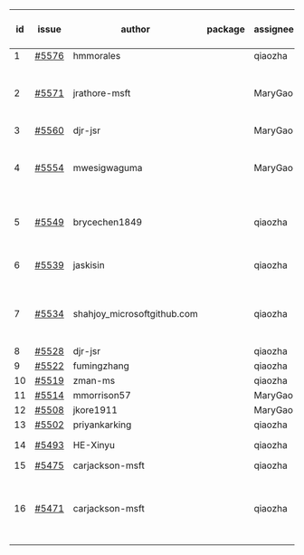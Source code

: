 | id | issue | author | package | assignee | bot advice | created date of issue | target release date | date from target |
| ------ | ------ | ------ | ------ | ------ | ------ | ------ | ------ | :-----: |
| 1 | [#5576](https://github.com/Azure/sdk-release-request/issues/5576) | hmmorales |  | qiaozha | new issue. | 10-07 | 10-25 |  |
| 2 | [#5571](https://github.com/Azure/sdk-release-request/issues/5571) | jrathore-msft |  | MaryGao | new comment. Attention to inconsistent tag. | 10-04 | 10-25 |  |
| 3 | [#5560](https://github.com/Azure/sdk-release-request/issues/5560) | djr-jsr |  | MaryGao | new issue. | 10-02 | 10-25 |  |
| 4 | [#5554](https://github.com/Azure/sdk-release-request/issues/5554) | mwesigwaguma |  | MaryGao | new comment. Attention to inconsistent tag. | 10-01 | 10-25 |  |
| 5 | [#5549](https://github.com/Azure/sdk-release-request/issues/5549) | brycechen1849 |  | qiaozha | new issue. close to release date. | 09-29 | 10-11 | 1 |
| 6 | [#5539](https://github.com/Azure/sdk-release-request/issues/5539) | jaskisin |  | qiaozha | new issue. new comment. | 09-27 | 10-24 |  |
| 7 | [#5534](https://github.com/Azure/sdk-release-request/issues/5534) | shahjoy_microsoftgithub.com |  | qiaozha | new comment. Attention to inconsistent tag. | 09-25 | 10-25 |  |
| 8 | [#5528](https://github.com/Azure/sdk-release-request/issues/5528) | djr-jsr |  | qiaozha | new issue. | 09-25 | 10-25 |  |
| 9 | [#5522](https://github.com/Azure/sdk-release-request/issues/5522) | fumingzhang |  | qiaozha | new issue. | 09-24 | 10-24 |  |
| 10 | [#5519](https://github.com/Azure/sdk-release-request/issues/5519) | zman-ms |  | qiaozha | new issue. | 09-24 | 10-25 |  |
| 11 | [#5514](https://github.com/Azure/sdk-release-request/issues/5514) | mmorrison57 |  | MaryGao | new issue. | 09-18 | 10-25 |  |
| 12 | [#5508](https://github.com/Azure/sdk-release-request/issues/5508) | jkore1911 |  | MaryGao | new issue. | 09-16 | 10-24 |  |
| 13 | [#5502](https://github.com/Azure/sdk-release-request/issues/5502) | priyankarking |  | qiaozha | HoldOn. | 09-13 | 09-27 |  |
| 14 | [#5493](https://github.com/Azure/sdk-release-request/issues/5493) | HE-Xinyu |  | qiaozha | new comment. | 09-13 | 10-24 |  |
| 15 | [#5475](https://github.com/Azure/sdk-release-request/issues/5475) | carjackson-msft |  | qiaozha | HoldOn. | 09-09 | 09-27 |  |
| 16 | [#5471](https://github.com/Azure/sdk-release-request/issues/5471) | carjackson-msft |  | qiaozha | new comment. Attention to inconsistent tag. HoldOn. | 09-09 | 09-27 |  |
